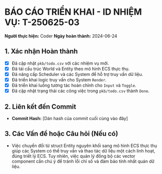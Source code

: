 # BÁO CÁO TRIỂN KHAI - ID NHIỆM VỤ: T-250625-03

**Người thực hiện:** Coder
**Ngày hoàn thành:** 2024-06-24

## 1. Xác nhận Hoàn thành
- [x] Đã cập nhật `pkb/todo.csv` với các nhiệm vụ mới.
- [x] Đã tái cấu trúc World và Entity theo mô hình ECS thực thụ.
- [x] Đã nâng cấp Scheduler và các System để hỗ trợ truy vấn dữ liệu.
- [x] Đã triển khai logic truy vấn cho System `Render`.
- [x] Đã triển khai luồng tương tác hoàn chỉnh cho `Input` và `Toggle`.
- [x] Đã cập nhật trạng thái các công việc trong `pkb/todo.csv` thành `Done`.

## 2. Liên kết đến Commit
- **Commit Hash:** [Dán hash của commit cuối cùng vào đây]

## 3. Các Vấn đề hoặc Câu hỏi (Nếu có)
- Việc chuyển đổi từ struct Entity nguyên khối sang mô hình ECS thực thụ giúp các System có thể truy vấn và thao tác dữ liệu một cách linh hoạt, đúng triết lý ECS. Tuy nhiên, việc quản lý đồng bộ các vector component cần chú ý để tránh lỗi chỉ số và đảm bảo tính nhất quán dữ liệu. 